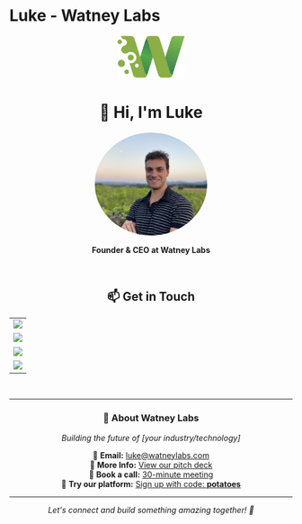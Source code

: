 # Luke - Watney Labs

<div align="center">
  <img src="watney_logo.png" alt="Watney Labs Logo" width="120"/>
  
  <h1>👋 Hi, I'm Luke</h1>
  
  <img src="IMG_7186.jpeg" alt="Luke's Profile" width="200" style="border-radius: 50%;"/>
  
  <p><strong>Founder & CEO at Watney Labs</strong></p>
  
  <br/>
  
  ## 📫 Get in Touch
  
  <table>
    <tr>
      <td align="center">
        <a href="mailto:luke@watneylabs.com">
          <img src="https://img.shields.io/badge/Email-luke%40watneylabs.com-blue?style=for-the-badge&logo=gmail&logoColor=white"/>
        </a>
      </td>
    </tr>
    <tr>
      <td align="center">
        <a href="https://pitch.com/v/watney-7ai63p" target="_blank">
          <img src="https://img.shields.io/badge/Company%20Info-View%20Pitch%20Deck-purple?style=for-the-badge&logo=slideshare&logoColor=white"/>
        </a>
      </td>
    </tr>
    <tr>
      <td align="center">
        <a href="https://calendly.com/luke-watneylabs/30min" target="_blank">
          <img src="https://img.shields.io/badge/Schedule%20Meeting-30%20Minutes-green?style=for-the-badge&logo=calendly&logoColor=white"/>
        </a>
      </td>
    </tr>
    <tr>
      <td align="center">
        <a href="https://app.watneylabs.com" target="_blank">
          <img src="https://img.shields.io/badge/Try%20Platform-Sign%20up:%20potatoes-orange?style=for-the-badge&logo=rocket&logoColor=white"/>
        </a>
      </td>
    </tr>
  </table>
  
  <br/>
  
  ---
  
  ### 🚀 About Watney Labs
  
  *Building the future of [your industry/technology]*
  
  📧 **Email:** luke@watneylabs.com  
  🔗 **More Info:** [View our pitch deck](https://pitch.com/v/watney-7ai63p)  
  📅 **Book a call:** [30-minute meeting](https://calendly.com/luke-watneylabs/30min)  
  🧪 **Try our platform:** [Sign up with code: **potatoes**](https://app.watneylabs.com)
  
  ---
  
  <p><em>Let's connect and build something amazing together! 🌟</em></p>
  
</div>

